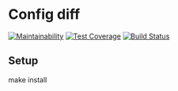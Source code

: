 # Config diff
[![Maintainability](https://api.codeclimate.com/v1/badges/1ba6b6e462023b665bbd/maintainability)](https://codeclimate.com/github/ErnestMazurin/project-lvl2-s193/maintainability) [![Test Coverage](https://api.codeclimate.com/v1/badges/1ba6b6e462023b665bbd/test_coverage)](https://codeclimate.com/github/ErnestMazurin/project-lvl2-s193/test_coverage) [![Build Status](https://travis-ci.org/ErnestMazurin/project-lvl2-s193.svg?branch=master)](https://travis-ci.org/ErnestMazurin/project-lvl2-s193) 

## Setup

make install
